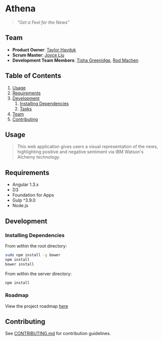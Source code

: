 # Athena

> *"Get a Feel for the News"*

## Team

  - __Product Owner__: [Taylor Hayduk](https://github.com/taylorhayduk)
  - __Scrum Master__: [Joyce Liu](https://github.com/LiuJoyceC)
  - __Development Team Members__: [Tisha Greenidge](https://github.com/tgreenidge), [Rod Machen](https://github.com/tgreenidge)

## Table of Contents

1. [Usage](#Usage)
1. [Requirements](#requirements)
1. [Development](#development)
    1. [Installing Dependencies](#installing-dependencies)
    1. [Tasks](#tasks)
1. [Team](#team)
1. [Contributing](#contributing)

## Usage

> This web application gives users a visual representation of the news, highlighting positive and negative sentiment via IBM Watson's Alchemy technology. 

## Requirements

- Angular 1.3.x
- D3
- Foundation for Apps
- Gulp ^3.9.0
- Node.js

## Development

### Installing Dependencies

From within the root directory:

```sh
sudo npm install -g bower
npm install
bower install
```

From within the server directory:

```sh
npm install
```

### Roadmap

View the project roadmap [here](https://github.com/HRR8-Athena/HRR8-Athena/issues)


## Contributing

See [CONTRIBUTING.md](CONTRIBUTING.md) for contribution guidelines.
